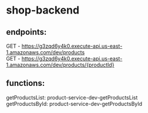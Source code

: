 # shop-backend

## endpoints:
  GET - https://g3zqd6y4k0.execute-api.us-east-1.amazonaws.com/dev/products  
  GET - https://g3zqd6y4k0.execute-api.us-east-1.amazonaws.com/dev/products/{productId}  
## functions:
  getProductsList: product-service-dev-getProductsList  
  getProductsById: product-service-dev-getProductsById  